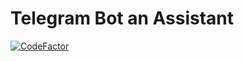 # Telegram Bot an Assistant
[![CodeFactor](https://www.codefactor.io/repository/github/turtleold/assistant_bot/badge)](https://www.codefactor.io/repository/github/turtleold/assistant_bot)
